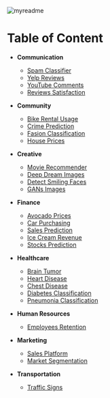 ![myreadme](https://user-images.githubusercontent.com/70707092/95544092-d0b72880-09bf-11eb-90f7-bdca493307f7.png)

# Table of Content

- **Communication**

    - [Spam Classifier](https://github.com/mareksturek/real-application/blob/main/notebooks/communication_spam_classifier.ipynb) 
    - [Yelp Reviews](https://github.com/mareksturek/real-application/blob/main/notebooks/communication_yelp_reviews.ipynb) 
    - [YouTube Comments](https://github.com/mareksturek/real-application/blob/main/notebooks/communication_youtube_comments.ipynb) 
    - [Reviews Satisfaction](https://github.com/mareksturek/real-application/blob/main/notebooks/communication_reviews_satisfaction.ipynb) 

- **Community**  

    - [Bike Rental Usage](https://github.com/mareksturek/real-application/blob/main/notebooks/community_bike_rental_usage.ipynb) 
    - [Crime Prediction](https://github.com/mareksturek/real-application/blob/main/notebooks/community_crime_prediction.ipynb) 
    - [Fasion Classification](https://github.com/mareksturek/real-application/blob/main/notebooks/community_fashion_classification.ipynb) 
    - [House Prices](https://github.com/mareksturek/real-application/blob/main/notebooks/community_house_prices.ipynb) 
  
- **Creative**  

    - [Movie Recommender](https://github.com/mareksturek/real-application/blob/main/notebooks/creative_movie_recommender.ipynb) 
    - [Deep Dream Images](https://github.com/mareksturek/real-application/blob/main/notebooks/creative_deep_dream.ipynb)
    - [Detect Smiling Faces](https://github.com/mareksturek/real-application/blob/main/notebooks/creative_detect_smiling_faces.ipynb)
    - [GANs Images](https://github.com/mareksturek/real-application/blob/main/notebooks/creative_gans_images.ipynb)
    
- **Finance**    
 
    - [Avocado Prices](https://github.com/mareksturek/real-application/blob/main/notebooks/finance_avocado_prices.ipynb) 
    - [Car Purchasing](https://github.com/mareksturek/real-application/blob/main/notebooks/finance_car_purchasing.ipynb) 
    - [Sales Prediction](https://github.com/mareksturek/real-application/blob/main/notebooks/finance_sales_prediction.ipynb) 
    - [Ice Cream Revenue](https://github.com/mareksturek/real-application/blob/main/notebooks/finance_daily_revenue_ice_cream.ipynb)
    - [Stocks Prediction](https://github.com/mareksturek/real-application/blob/main/notebooks/finance_stocks_eva_pred.ipynb) 

- **Healthcare**    

    - [Brain Tumor](https://github.com/mareksturek/real-application/blob/main/notebooks/healthcare_brain_tumor.ipynb) 
    - [Heart Disease](https://github.com/mareksturek/real-application/blob/main/notebooks/healthcare_heart_disease.ipynb) 
    - [Chest Disease](https://github.com/mareksturek/real-application/blob/main/notebooks/healthcare_chest_disease.ipynb) 
    - [Diabetes Classification](https://github.com/mareksturek/real-application/blob/main/notebooks/healthcare_diabetes_classification.ipynb)
    - [Pneumonia Classification](https://github.com/mareksturek/real-application/blob/main/notebooks/healthcare_pneumonia_classification.ipynb) 
    
- **Human Resources** 
    
    - [Employees Retention](https://github.com/mareksturek/real-application/blob/main/notebooks/hr_employees_retention.ipynb) 

- **Marketing** 

    - [Sales Platform](https://github.com/mareksturek/real-application/blob/main/notebooks/marketing_sales_platforms.ipynb) 
    - [Market Segmentation](https://github.com/mareksturek/real-application/blob/main/notebooks/marketing_market_segmentation.ipynb) 

- **Transportation** 

    - [Traffic Signs](https://github.com/mareksturek/real-application/blob/main/notebooks/transportation_traffic_signs.ipynb) 

                
        
                
         
    

                
         
         
    

        
         
         
    
